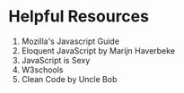 # Helpful Resources
1. Mozilla's Javascript Guide
2. Eloquent JavaScript by Marijn Haverbeke
3. JavaScript is Sexy
4. W3schools
5. Clean Code by Uncle Bob
